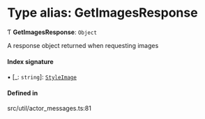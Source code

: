 # Type alias: GetImagesResponse

Ƭ **GetImagesResponse**: `Object`

A response object returned when requesting images

#### Index signature

▪ [_: `string`]: [`StyleImage`](StyleImage.md)

#### Defined in

src/util/actor_messages.ts:81
